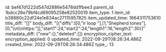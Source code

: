 id: bef47d1222d547d2886e5478dd1fbee3
parent_id: 1bdcc26e79bf4cd69095258e82520019
item_type: 1
item_id: b38680c22df24e1e834ac27115957825
item_updated_time: 1664311753610
title_diff: "[]"
body_diff: "[{\"diffs\":[[0,\"ir loop \"],[1,\"Shepherd tones\"],[0,\"\\\n\\\nhttps:\"]],\"start1\":24,\"start2\":24,\"length1\":16,\"length2\":30}]"
metadata_diff: {"new":{},"deleted":[]}
encryption_cipher_text: 
encryption_applied: 0
updated_time: 2022-09-29T08:26:34.486Z
created_time: 2022-09-29T08:26:34.486Z
type_: 13